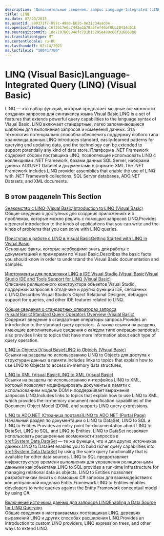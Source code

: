 ```yaml
---
description: 'Дополнительные сведения: запрос Language-Integrated (LINQ) (Visual Basic)'
title: LINQ
ms.date: 07/20/2015
ms.assetid: a99371f7-097c-49a0-b62b-0e31c34aad0e
ms.openlocfilehash: 16f2617e6c7442e3b78a5fef46bf0bb20434d61b
ms.sourcegitcommit: 10e719780594efc781b15295e499c66f316068b8
ms.translationtype: MT
ms.contentlocale: ru-RU
ms.lasthandoff: 02/14/2021
ms.locfileid: "100437700"
---
```

# <a name="language-integrated-query-linq-visual-basic"></a><span data-ttu-id="41f97-103">LINQ (Visual Basic)</span><span class="sxs-lookup"><span data-stu-id="41f97-103">Language-Integrated Query (LINQ) (Visual Basic)</span></span>

<span data-ttu-id="41f97-104">LINQ — это набор функций, который предлагает мощные возможности создания запросов для синтаксиса языка Visual Basic.</span><span class="sxs-lookup"><span data-stu-id="41f97-104">LINQ is a set of features that extends powerful query capabilities to the language syntax of Visual Basic.</span></span> <span data-ttu-id="41f97-105">LINQ включает стандартные, легко запоминающиеся шаблоны для выполнения запросов и изменения данных. Эта технология потенциально способна обеспечить поддержку любого типа хранилища данных.</span><span class="sxs-lookup"><span data-stu-id="41f97-105">LINQ introduces standard, easily-learned patterns for querying and updating data, and the technology can be extended to support potentially any kind of data store.</span></span>  <span data-ttu-id="41f97-106">Платформа .NET Framework содержит сборки поставщика LINQ, позволяющие использовать LINQ с коллекциями .NET Framework, базами данных SQL Server, наборами данных ADO.NET Dataset и документами в формате XML.</span><span class="sxs-lookup"><span data-stu-id="41f97-106">The .NET Framework includes LINQ provider assemblies that enable the use of LINQ with .NET Framework collections, SQL Server databases, ADO.NET Datasets, and XML documents.</span></span>  
  
## <a name="in-this-section"></a><span data-ttu-id="41f97-107">В этом разделе</span><span class="sxs-lookup"><span data-stu-id="41f97-107">In This Section</span></span>  

 [<span data-ttu-id="41f97-108">Знакомство с LINQ (Visual Basic)</span><span class="sxs-lookup"><span data-stu-id="41f97-108">Introduction to LINQ (Visual Basic)</span></span>](introduction-to-linq.md)  
 <span data-ttu-id="41f97-109">Общие сведения о доступных для создания приложениях и о проблемах, которые можно решить с помощью запросов LINQ.</span><span class="sxs-lookup"><span data-stu-id="41f97-109">Provides a general introduction to the kinds of applications that you can write and the kinds of problems that you can solve with LINQ queries.</span></span>  
  
 [<span data-ttu-id="41f97-110">Приступая к работе с LINQ в Visual Basic</span><span class="sxs-lookup"><span data-stu-id="41f97-110">Getting Started with LINQ in Visual Basic</span></span>](getting-started-with-linq.md)  
 <span data-ttu-id="41f97-111">Основные факты, которые необходимо знать для работы с документацией и примерами по Visual Basic.</span><span class="sxs-lookup"><span data-stu-id="41f97-111">Describes the basic facts you should know in order to understand the Visual Basic documentation and samples.</span></span>  
  
 [<span data-ttu-id="41f97-112">Инструменты для поддержки LINQ в IDE Visual Studio (Visual Basic)</span><span class="sxs-lookup"><span data-stu-id="41f97-112">Visual Studio IDE and Tools Support for LINQ (Visual Basic)</span></span>](visual-studio-ide-and-tools-support-for-linq.md)  
 <span data-ttu-id="41f97-113">Описание реляционного конструктора объектов Visual Studio, поддержки запросов в отладчике и других функций IDE, связанных с LINQ.</span><span class="sxs-lookup"><span data-stu-id="41f97-113">Describes Visual Studio's Object Relational Designer, debugger support for queries, and other IDE features related to LINQ.</span></span>  
  
 [<span data-ttu-id="41f97-114">Общие сведения о стандартных операторах запроса (Visual Basic)</span><span class="sxs-lookup"><span data-stu-id="41f97-114">Standard Query Operators Overview (Visual Basic)</span></span>](standard-query-operators-overview.md)  
 <span data-ttu-id="41f97-115">Содержит введение в стандартные операторы запроса.</span><span class="sxs-lookup"><span data-stu-id="41f97-115">Provides an introduction to the standard query operators.</span></span> <span data-ttu-id="41f97-116">А также ссылки на разделы, имеющие дополнительные сведения о каждом типе операции запроса.</span><span class="sxs-lookup"><span data-stu-id="41f97-116">It also provides links to topics that have more information about each type of query operation.</span></span>  
  
 [<span data-ttu-id="41f97-117">LINQ to Objects (Visual Basic)</span><span class="sxs-lookup"><span data-stu-id="41f97-117">LINQ to Objects (Visual Basic)</span></span>](linq-to-objects.md)  
 <span data-ttu-id="41f97-118">Ссылки на разделы по использованию LINQ to Objects для доступа к структурам данных в памяти.</span><span class="sxs-lookup"><span data-stu-id="41f97-118">Includes links to topics that explain how to use LINQ to Objects to access in-memory data structures,</span></span>  
  
 [<span data-ttu-id="41f97-119">LINQ to XML (Visual Basic)</span><span class="sxs-lookup"><span data-stu-id="41f97-119">LINQ to XML (Visual Basic)</span></span>](../../../../standard/linq/linq-xml-overview.md)  
 <span data-ttu-id="41f97-120">Ссылки на разделы по использованию интерфейса LINQ to XML, который позволяет модифицировать документы в памяти с использованием модели DOM и поддерживает выражения запросов LINQ.</span><span class="sxs-lookup"><span data-stu-id="41f97-120">Includes links to topics that explain how to use LINQ to XML, which provides the in-memory document modification capabilities of the Document Object Model (DOM), and supports LINQ query expressions.</span></span>  
  
 [<span data-ttu-id="41f97-121">LINQ to ADO.NET (Страница портала)</span><span class="sxs-lookup"><span data-stu-id="41f97-121">LINQ to ADO.NET (Portal Page)</span></span>](linq-to-adonet-portal-page.md)  
 <span data-ttu-id="41f97-122">Начальный раздел по документации о LINQ to DataSet, LINQ to SQL и LINQ to Entities.</span><span class="sxs-lookup"><span data-stu-id="41f97-122">Provides an entry point for documentation about LINQ to DataSet, LINQ to SQL, and LINQ to Entities.</span></span> <span data-ttu-id="41f97-123">LINQ to DataSet позволяет использовать расширенные возможности запросов в <xref:System.Data.DataSet> — те же функции, что и для других источников данных.</span><span class="sxs-lookup"><span data-stu-id="41f97-123">LINQ to DataSet enables you to build richer query capabilities into <xref:System.Data.DataSet> by using the same query functionality that is available for other data sources.</span></span> <span data-ttu-id="41f97-124">LINQ to SQL предоставляет инфраструктуру времени выполнения для управления реляционными данными как объектами.</span><span class="sxs-lookup"><span data-stu-id="41f97-124">LINQ to SQL provides a run-time infrastructure for managing relational data as objects.</span></span> <span data-ttu-id="41f97-125">LINQ to Entities позволяет разработчикам писать с помощью C# запросы для взаимодействия с концептуальной моделью Entity Framework.</span><span class="sxs-lookup"><span data-stu-id="41f97-125">LINQ to Entities enables developers to write queries against the Entity Framework conceptual model by using C#.</span></span>  
  
 [<span data-ttu-id="41f97-126">Включение источника данных для запросов LINQ</span><span class="sxs-lookup"><span data-stu-id="41f97-126">Enabling a Data Source for LINQ Querying</span></span>](enabling-a-data-source-for-linq-querying.md)  
 <span data-ttu-id="41f97-127">Общие сведения о настраиваемых поставщиках LINQ, деревьях выражений LINQ и других способах расширения LINQ.</span><span class="sxs-lookup"><span data-stu-id="41f97-127">Provides an introduction to custom LINQ providers, LINQ expression trees, and other ways to extend LINQ.</span></span>
